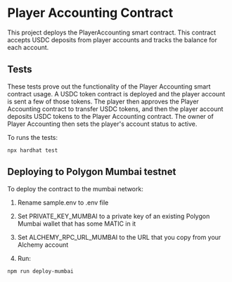 # Player Accounting Contract

This project deploys the PlayerAccounting smart contract.  This contract accepts USDC deposits from player accounts and tracks the balance for each account.

## Tests
These tests prove out the functionality of the Player Accounting smart contract usage.  A USDC token contract is deployed and the player account is sent a few of those tokens.  The player then approves the Player Accounting contract to transfer USDC tokens, and then the player account deposits USDC tokens to the Player Accounting contract.  The owner of Player Accounting then sets the player's account status to active.

To runs the tests:
```
npx hardhat test
```

## Deploying to Polygon Mumbai testnet
To deploy the contract to the mumbai network:  
1) Rename sample.env to .env file
2) Set PRIVATE_KEY_MUMBAI to a private key of an existing Polygon Mumbai wallet that has some MATIC in it
3) Set ALCHEMY_RPC_URL_MUMBAI to the URL that you copy from your Alchemy account

4) Run:
```
npm run deploy-mumbai
```

